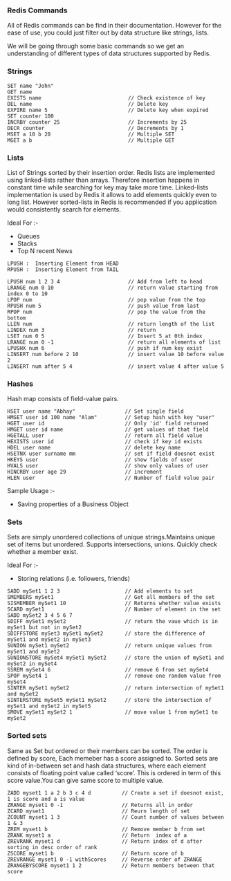 ### Redis Commands

All of Redis commands can be find in their documentation. However for the ease of use, you could just filter out by data structure like strings, lists.

We will be going through some basic commands so we get an understanding of different types of data structures supported by Redis.

### Strings
```
SET name "John"                         
GET name
EXISTS name                            // Check existence of key
DEL name                               // Delete key 
EXPIRE name 5                          // Delete key when expired
SET counter 100
INCRBY counter 25                      // Increments by 25
DECR counter                           // Decrements by 1  
MSET a 10 b 20                         // Multiple SET
MGET a b                               // Multiple GET
```

### Lists
List of Strings sorted by their insertion order.
Redis lists are implemented using linked-lists rather than arrays. Therefore insertion happens in constant time while searching for key may take more time. Linked-lists implementation is used by Redis it allows to add elements quickly even to long list. However sorted-lists in Redis is recommended if you application would consistently search for elements.

Ideal For :-
 * Queues
 * Stacks
 * Top N recent News
 
 ```
 LPUSH :  Inserting Element from HEAD
 RPUSH :  Inserting Element from TAIL
 ```
 
```
LPUSH num 1 2 3 4                      // Add from left to head
LRANGE num 0 10                        // return value starting from index 0 to 10
LPOP num                               // pop value from the top
RPUSH num 5                            // push value from last
RPOP num                               // pop the value from the bottom
LLEN num                               // return length of the list
LINDEX num 3                           // return 
LSET num 0 5                           // Insert 5 at 0th index
LRANGE num 0 -1                        // return all elements of list
LPUSHX num 6                           // push if num key exist
LINSERT num before 2 10                // insert value 10 before value 2
LINSERT num after 5 4                  // insert value 4 after value 5
```

### Hashes

Hash map consists of field-value pairs.
```
HSET user name "Abhay"                // Set single field
HMSET user id 100 name "Alam"         // Setup hash with key "user"
HGET user id                          // Only 'id' field returned 
HMGET user id name                    // get values of that field
HGETALL user                          // return all field value
HEXISTS user id                       // check if key id exists
HDEL user name                        // delete key name
HSETNX user surname mm                // set if field doesnot exist
HKEYS user                            // show fields of user
HVALS user                            // show only values of user
HINCRBY user age 29                   // increment 
HLEN user                             // Number of field value pair
```
Sample Usage :-
* Saving properties of a Business Object 

### Sets

Sets are simply unordered collections of unique strings.Maintains unique set of items but unordered.
Supports intersections, unions.
Quickly check whether a member exist.

Ideal For :-
 * Storing relations (i.e. followers, friends)
```
SADD mySet1 1 2 3                     // Add elements to set
SMEMBERS mySet1                       // Get all members of the set
SISMEMBER mySet1 10                   // Returns whether value exists
SCARD mySet1                          // Number of element in the set
SADD mySet2 3 4 5 6 7     
SDIFF mySet1 mySet2                   // return the vaue which is in mySet1 but not in mySet2
SDIFFSTORE mySet3 mySet1 mySet2       // store the difference of mySet1 and mySet2 in mySet3
SUNION mySet1 mySet2                  // return unique values from mySet1 and mySet2
SUNIONSTORE mySet4 mySet1 mySet2      // store the union of mySet1 and mySet2 in mySet4
SSREM mySet4 6                        // remove 6 from set mySet4
SPOP mySet4 1                         // remove one random value from mySet4
SINTER mySet1 mySet2                  // return intersection of mySet1 and mySet2
SINTERSTORE mySet5 mySet1 mySet2      // store the intersection of mySet1 and mySet2 in mySet5
SMOVE mySet1 mySet2 1                 // move value 1 from mySet1 to mySet2
```

### Sorted sets
Same as Set but ordered or their members can be sorted.
The order is defined by score, Each memeber has a score assigned to.
Sorted sets are kind of in-between set and hash data structures, where each element consists of floating point value called ‘score’. This is ordered in term of this score value.You can give same score to multiple value.
```
ZADD myset1 1 a 2 b 3 c 4 d          // Create a set if doesnot exist, 1 is score and a is value
ZRANGE myset1 0 -1                   // Returns all in order
ZCARD myset1                         // Reurn length of set
ZCOUNT myset1 1 3                    // Count number of values between 1 & 3
ZREM myset1 b                        // Remove member b from set
ZRANK myset1 a                       // Return  index of a
ZREVRANK myset1 d                    // Return index of d after sorting in desc order of rank
ZSCORE myset1 b                      // Return score of b
ZREVRANGE myset1 0 -1 withScores     // Reverse order of ZRANGE
ZRANGEBYSCORE myset1 1 2             // Return members between that score
```
